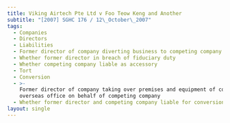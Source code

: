 ```yaml
---
title: Viking Airtech Pte Ltd v Foo Teow Keng and Another
subtitle: "[2007] SGHC 176 / 12\_October\_2007"
tags:
  - Companies
  - Directors
  - Liabilities
  - Former director of company diverting business to competing company
  - Whether former director in breach of fiduciary duty
  - Whether competing company liable as accessory
  - Tort
  - Conversion
  - >-
    Former director of company taking over premises and equipment of company\'s
    overseas office on behalf of competing company
  - Whether former director and competing company liable for conversion
layout: single
---
```


